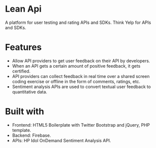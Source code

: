 # Lean Api
A platform for user testing and rating APIs and SDKs. Think Yelp for APIs and SDKs.

# Features
- Allow API providers to get user feedback on their API by developers.
- When an API gets a certain amount of positive feedback, it gets certified.
- API providers can collect feedback in real time over a shared screen coding exercise or offline in the form of comments, ratings, etc.
- Sentiment analysis APIs are used to convert textual user feedback to quantitative data.
 
# Built with
- Frontend: HTML5 Boilerplate with Twitter Bootstrap and jQuery, PHP template.
- Backend: Firebase.
- APIs: HP Idol OnDemand Sentiment Analysis API.
